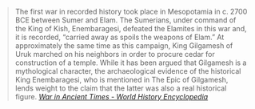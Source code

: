 > The first war in recorded history took place in Mesopotamia in c. 2700 BCE between Sumer and Elam. The Sumerians, under command of the King of Kish, Enembaragesi, defeated the Elamites in this war and, it is recorded, “carried away as spoils the weapons of Elam.” At approximately the same time as this campaign, King Gilgamesh of Uruk marched on his neighbors in order to procure cedar for construction of a temple. While it has been argued that Gilgamesh is a mythological character, the archaeological evidence of the historical King Enembaragesi, who is mentioned in The Epic of Gilgamesh, lends weight to the claim that the latter was also a real historical figure. 
> <cite>[War in Ancient Times - World History Encyclopedia](https://member.worldhistory.org/war/)</cite>